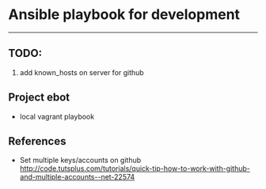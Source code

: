 # Ansible playbook for development
--------------------------


## TODO: 

1. add known_hosts on server for github


## Project ebot

- local vagrant playbook


## References

- Set multiple keys/accounts on github http://code.tutsplus.com/tutorials/quick-tip-how-to-work-with-github-and-multiple-accounts--net-22574